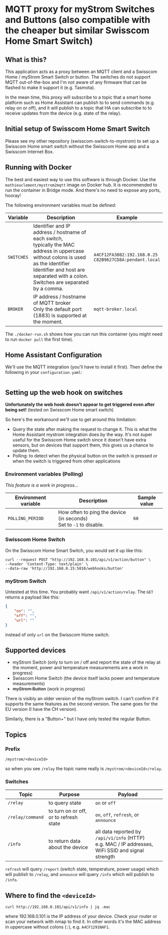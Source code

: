 # MQTT proxy for myStrom Switches and Buttons (also compatible with the cheaper but similar Swisscom Home Smart Switch)

## What is this?

This application acts as a proxy between an MQTT client and a Swisscom Home / myStrom Smart Switch or button. The switches do not support MQTT out-of-the-box and
I'm not aware of any firmware that can be flashed to make it support it (e.g. Tasmota).

In the mean time, this proxy will subscribe to a topic that a smart home platform such as Home Assistant can publish to to send commands
(e.g. relay on or off), and it will publish to a topic that HA can subscribe to to receive updates from the device (e.g. state of the relay).

## Initial setup of Swisscom Home Smart Switch

Please see my other repository (swisscom-switch-to-mystrom) to set up a Swisscom Home smart switch without the Swisscom Home app and a Swisscom
Internet Box.

## Running with Docker

The best and easiest way to use this software is through Docker. Use the `mathieuclement/mystrom2mqtt` image on Docker hub. It is recommended to run the container in Bridge mode. And there's no need to expose any ports, hooray!

The following environment variables must be defined:

| Variable | Description | Example |
| -------- | ----------- | ------- |
| `SWITCHES` | Identifier and IP address / hostname of each switch, <br/> typically the MAC address in uppercase without colons is used as the identifier <br/> Identifier and host are separated with a colon. <br/> Switches are separated by a comma. | `A4CF12FA3802:192.168.0.25` <br/> `C82B9627CD8A:pendant.local` |
| `BROKER` | IP address / hostname of MQTT broker <br/> Only the default port (1883) is supported at the moment. | `mqtt-broker.local`

The `./docker-run.sh` shows how you can run this container (you might need to run `docker pull` the first time).

## Home Assistant Configuration

We'll use the MQTT integration (you'll have to install it first). Then define the following in your `configuration.yaml`:

```yaml

```


## Setting up the web hook on switches

**Unfortunately the web hook doesn't appear to get triggered even after being set!** (tested on Swisscom Home smart switch)

So here's the workaround we'll use to get around this limitation:

  - Query the state after making the request to change it. This is what the Home Assistant mystrom integration does by the way. 
    It's not super useful for the Swisscom Home switch since it doesn't have extra sensors, but on devices that support them, this gives us a chance to update them.
  - Polling: to detect when the physical button on the switch is pressed or when the switch is triggered from other applications

### Environment variables (Polling)

*This feature is a work in progress...*

| Environment variable | Description | Sample value |
| -------------------- | ----------- | ------------ |
| `POLLING_PERIOD` | How often to ping the device (in seconds) <br/> Set to `-1` to disable. | `60` |


### Swisscom Home Switch

On the Swisscom Home Smart Switch, you would set it up like this:

```
curl --request POST "http://192.168.0.101/api/v1/action/button" \
--header 'Content-Type: text/plain' \
--data-raw 'http://192.168.0.15:5010/webhooks/button'
```


### myStrom Switch

Untested at this time. You probably want `/api/v1/action/relay`. The `GET` returns a payload like this:

```json
{
	"on": "",
	"off": "",
	"url": ""
}
```

instead of only `url` on the Swisscom Home switch.

## Supported devices

  - myStrom Switch (only to turn on / off and report the state of the relay at the moment,
    power and temperature measurements are a work in progress)
  - Swisscom Home Switch (the device itself lacks power and temperature measurements)
  - ~~myStrom Button~~ (work in progress)

There is visibly an older version of the myStrom switch. I can't confirm if it supports the same features as the second version.
The same goes for the EU version (I have the CH version).

Similarly, there is a "Button+" but I have only tested the regular Button.

## Topics

### Prefix
 `/mystrom/<deviceId>`
 
 so when you see `/relay` the topic name really is `/mystrom/<deviceId>/relay`.

### Switches

| Topic            | Purpose           | Payload         |  
| ---------------- | ----------------- | --------------- | 
| `/relay`         | to query state    | `on` or `off`   |
| `/relay/command` | to turn on or off, or to refresh state | `on`, `off`, `refresh`, or `announce`   |
| `/info`          | to return data about the device | all data reported by `/api/v1/info` (HTTP)  <br/> e.g. MAC / IP addresses, WiFi SSID and signal strength |

`refresh` will query `/report` (switch state, temperature, power usage) which will publish to `/relay`, and `announce` will query `/info` which will publish to `/info`.


## Where to find the `<deviceId>`

```curl http://192.168.0.101/api/v1/info | jq .mac``` 

where 192.168.0.101 is the IP address of your device. Check your router or scan
your network with nmap to find it. In other words it's the MAC address in uppercase without colons (`:`), e.g. `A4CF1291NAF1`.
